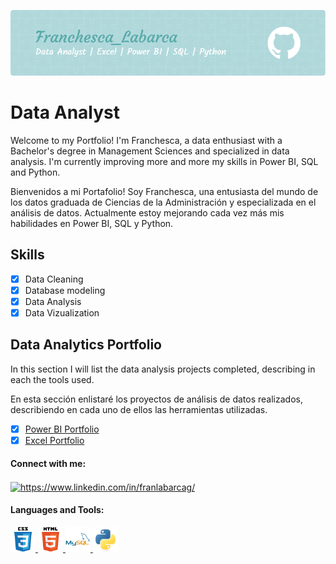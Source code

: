 ![image](https://github.com/Fraan-Lab/Fraan-Lab/blob/main/Profile/github-header-Fraan-Lab.png)

# Data Analyst

<!--

**Fraan-Lab/Fraan-Lab** is a ✨ _special_ ✨ repository because its `README.md` (this file) appears on your GitHub profile. -->

<p> Welcome to my Portfolio! I'm Franchesca, a data enthusiast with a Bachelor's degree in Management Sciences and specialized in data analysis. I'm currently improving more and more my skills in Power BI, SQL and Python. </p>

<p> Bienvenidos a mi Portafolio! Soy Franchesca, una entusiasta del mundo de los datos graduada de Ciencias de la Administración y especializada en el análisis de datos. Actualmente estoy mejorando cada vez más mis habilidades en Power BI, SQL y Python. </p>

## Skills
  - [x] Data Cleaning
  - [x] Database modeling 
  - [x] Data Analysis
  - [x] Data Vizualization

## Data Analytics Portfolio

<p> In this section I will list the data analysis projects completed, describing in each the tools used. </p>

<p> En esta sección enlistaré los proyectos de análisis de datos realizados, describiendo en cada uno de ellos las herramientas utilizadas. </p>

  - [x] [Power BI Portfolio](https://github.com/Fraan-Lab/Power-BI-Portfolio)
  - [x] [Excel Portfolio](https://github.com/Fraan-Lab/Excel-Portfolio)

<h4 align="left">Connect with me:</h4>
<p align="left">
<a href="https://linkedin.com/in/https://www.linkedin.com/in/franlabarcag/" target="blank"><img align="center" src="https://raw.githubusercontent.com/rahuldkjain/github-profile-readme-generator/master/src/images/icons/Social/linked-in-alt.svg" alt="https://www.linkedin.com/in/franlabarcag/" height="30" width="40" /></a>
</p>

<h4 align="left">Languages and Tools:</h4>
<p align="left"> <a href="https://www.w3schools.com/css/" target="_blank" rel="noreferrer"> <img src="https://raw.githubusercontent.com/devicons/devicon/master/icons/css3/css3-original-wordmark.svg" alt="css3" width="40" height="40"/> </a> <a href="https://www.w3.org/html/" target="_blank" rel="noreferrer"> <img src="https://raw.githubusercontent.com/devicons/devicon/master/icons/html5/html5-original-wordmark.svg" alt="html5" width="40" height="40"/> </a> <a href="https://www.mysql.com/" target="_blank" rel="noreferrer"> <img src="https://raw.githubusercontent.com/devicons/devicon/master/icons/mysql/mysql-original-wordmark.svg" alt="mysql" width="40" height="40"/> </a> <a href="https://www.python.org" target="_blank" rel="noreferrer"> <img src="https://raw.githubusercontent.com/devicons/devicon/master/icons/python/python-original.svg" alt="python" width="40" height="40"/> </a> </p>
